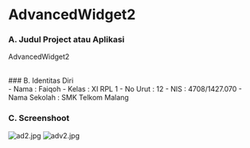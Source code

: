 # AdvancedWidget2
### A. Judul Project atau Aplikasi <br>
AdvancedWidget2 

<br>
### B. Identitas Diri <br>
- Nama      : Faiqoh
- Kelas     : XI RPL 1
- No Urut   : 12
- NIS       : 4708/1427.070
- Nama Sekolah : SMK Telkom Malang <br>

### C. Screenshoot
![ad2.jpg](http://s15.postimg.org/4ncpp32kb/ad2.jpg)
![adv2.jpg](http://s14.postimg.org/khlranzr5/adv2.jpg)
